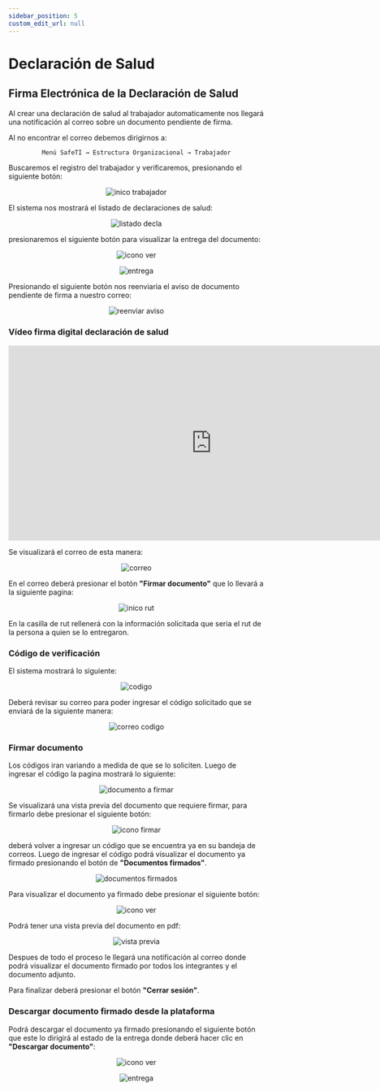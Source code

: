 ```yaml
---
sidebar_position: 5
custom_edit_url: null
---
```

# Declaración de Salud
## Firma Electrónica de la Declaración de Salud

Al crear una declaración de salud al trabajador automaticamente nos llegará una notificación al correo sobre un documento pendiente de firma.

Al no encontrar el correo debemos dirigirnos a:

<div align="center">

```bash
Menú SafeTI → Estructura Organizacional → Trabajador
```
</div>


Buscaremos el registro del trabajador y verificaremos, presionando el siguiente botón:

<div align="center">

![inico trabajador](/img/img_manual/img_firma/2023-09-27_10-59.png)

</div>

El sistema nos mostrará el listado de declaraciones de salud:

<div align="center">

![listado decla](/img/img_manual/img_firma/2023-09-27_11-20.png)

</div>

presionaremos el siguiente botón para visualizar la entrega del documento:

<div align="center">

![icono ver](/img/img_manual/img_firma/icono_ver_morado.png)

</div>

<div align="center">

![entrega](/img/img_manual/img_firma/2023-09-27_11-41.png)

</div>

Presionando el siguiente botón nos reenviaria el aviso de documento pendiente de firma a nuestro correo:

<div align="center">

![reenviar aviso](/img/img_manual/img_firma/2023-09-26_11-39.png)

</div>

### Vídeo firma digital declaración de salud

<div align="center">

<iframe width="800" height="384" src="https://www.youtube.com/embed/f1kp1Lkq9HQ?si=RDncaS9CkJHBEE4q" title="YouTube video player" frameborder="0" allow="accelerometer; autoplay; clipboard-write; encrypted-media; gyroscope; picture-in-picture; web-share" allowfullscreen></iframe>

</div>


Se visualizará el correo de esta manera:

<div align="center">

![correo](/img/img_manual/img_firma/2023-09-27_11-50.png)

</div>

En el correo deberá presionar el botón **"Firmar documento"** que lo llevará a la siguiente pagina:

<div align="center">

![inico rut](/img/img_manual/img_firma/2023-09-26_12-47.png)

</div>

En la casilla de rut rellenerá con la información solicitada que seria el rut de la persona a quien se lo entregaron.

### Código de verificación

El sistema mostrará lo siguiente:

<div align="center">

![codigo](/img/img_manual/img_firma/2023-09-27_11-52.png)

</div>

Deberá revisar su correo para poder ingresar el código solicitado que se enviará de la siguiente manera:

<div align="center">

![correo codigo](/img/img_manual/img_firma/2023-09-27_11-54.png)

</div>

### Firmar documento
Los códigos iran variando a medida de que se lo soliciten. Luego de ingresar el código la pagina mostrará lo siguiente:

<div align="center">

![documento a firmar](/img/img_manual/img_firma/2023-09-27_11-56.png)

</div>

Se visualizará una vista previa del documento que requiere firmar, para firmarlo debe presionar el siguiente botón:

<div align="center">

![icono firmar](/img/img_manual/img_firma/2023-09-27_09-05.png)

</div>

deberá volver a ingresar un código que se encuentra ya en su bandeja de correos. Luego de ingresar el código podrá visualizar el documento ya firmado presionando el botón de **"Documentos firmados"**.

<div align="center">

![documentos firmados](/img/img_manual/img_firma/2023-09-27_12-00.png)

</div>

Para visualizar el documento ya firmado debe presionar el siguiente botón:

<div align="center">

![icono ver](/img/img_manual/img_firma/icono_ver.png)

</div>

Podrá tener una vista previa del documento en pdf:

<div align="center">

![vista previa](/img/img_manual/img_firma/2023-09-27_12-30.png)

</div>

Despues de todo el proceso le llegará una notificación al correo donde podrá visualizar el documento firmado por todos los integrantes y el documento adjunto.

Para finalizar deberá presionar el botón **"Cerrar sesión"**.

### Descargar documento firmado desde la plataforma

Podrá descargar el documento ya firmado presionando el siguiente botón que este lo dirigirá al estado de la entrega donde deberá hacer clic en **"Descargar documento"**:

<div align="center">

![icono ver](/img/img_manual/img_firma/icono_ver_morado.png)

</div>

<div align="center">

![entrega](/img/img_manual/img_firma/2023-09-27_12-34.png)

</div>
